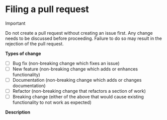 # Filing a pull request

> [!IMPORTANT]
> Do not create a pull request without creating an issue first. Any change needs to be discussed before proceeding. Failure to do so may result in the rejection of the pull request.

**Types of change**

<!--- What types of change does your work introduce? -->

-   [ ] Bug fix (non-breaking change which fixes an issue)
-   [ ] New feature (non-breaking change which adds or enhances functionality)
-   [ ] Documentation (non-breaking change which adds or changes documentation)
-   [ ] Refactor (non-breaking change that refactors a section of work)
-   [ ] Breaking change (either of the above that would cause existing functionality to not work as expected)

**Description**

<!--- Describe your changes in detail. Please link the issue ID as well. -->
